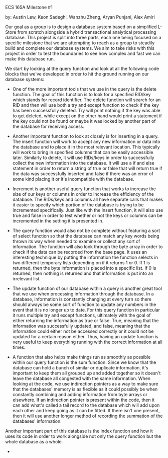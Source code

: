 ECS 165A Milestone #1

by: Austin Lew, Keon Sadeghi, Wanzhu Zheng, Aryan Punjani, Alex Amiri

Our goal as a group is to design a database system based on a simplified L-Store from scratch alongside a hybrid transactional analytical processing database. This project is split into three parts, each one being focused on a specific milestone that we are attempting to reach as a group to steadily build and complete our database systems. We aim to take risks with this project in order to test the boundaries to see how complex and fast we can make this database run.

We start by looking at the query function and look at all the following code blocks that we've developed in order to hit the ground running on our database systems:

- One of the more important tools that we use in the query is the delete function. The goal of this function is to look for a specified RID/key which stands for record identifier. The delete function will search for an RID and then will use both a try and except function to check if the key has been successfully deleted. Try will print nothing if the key was able to get deleted, while except on the other hand would print a statement if the key could not be found or maybe it was locked by another part of the database for receiving access.

- Another important function to look at closely is for inserting in a query. The insert function will work to accept any new information or data into the database and to place it in the most relevant location. This typically will work to bring in specified columns that can be easily accessible later. Similarly to delete, it will use RIDs/keys in order to successfully collect the new information into the database. It will use a if and else statement in order to return a string of true or false that will return true if the data was successfully inserted and false if there was an error of some kind placing it or it's incompatible with the database.

- Increment is another useful query function that works to increase the size of our keys or columns in order to increase the efficiency of the database. The RIDs/keys and columns all have separate calls that makes it easier to specify which portion of the database is trying to be incremented specifically. Just like with the insert function, it will also use true and false in order to test whether or not the keys or columns can be incremented in the setting it is presented in.

- The query function would also not be complete without featuring a sort of select function so that the database can match any key words being thrown its way when needed to examine or collect any sort of information. The function will also look through the byte array in order to check if the data can be recorded from the base page. It uses an interesting technique by putting the information the function selects in two different temporary lists depending on if it returns 1 or 0. If 1 is returned, then the byte information is placed into a specific list. If 0 is returned, then nothing is returned and that information is put into an irrelevant list.

- The update function of our database within a query is another great tool that we use when processing information through the database. In a database, information is constantly changing at every turn so there should always be some sort of function to update any numbers in the event that it is no longer up to date. For this query function in particular it runs multiple try and except functions, ultimately with the goal of either returning the information as true or false. True, meaning that the information was successfully updated, and false, meaning that the information could either not be accessed correctly or it could not be updated for a certain reason either. Thus, having an update function is very useful to keep everything running with the correct information at all times.

- A function that also helps make things run as smoothly as possible within our query function is the sum function. Since we know that the database can hold a bunch of similar or duplicate information, it's important to keep them all grouped up and added together so it doesn't leave the database all congested with the same information. When looking at the code, we use indirection pointers as a way to make sure that the databases' memory is as flexible as it could possibly be when constantly combining and adding information from byte arrays or elsewhere. If an indirection pointer is present within the code, then it can add what's called a tail record to the database which will add upon each other and keep going as it can be fitted. If there isn't one present, then it will use another longer method of recording the summation of the databases' information.

Another important part of this database is the index function and how it uses its code in order to work alongside not only the query function but the whole database as a whole.

- 
